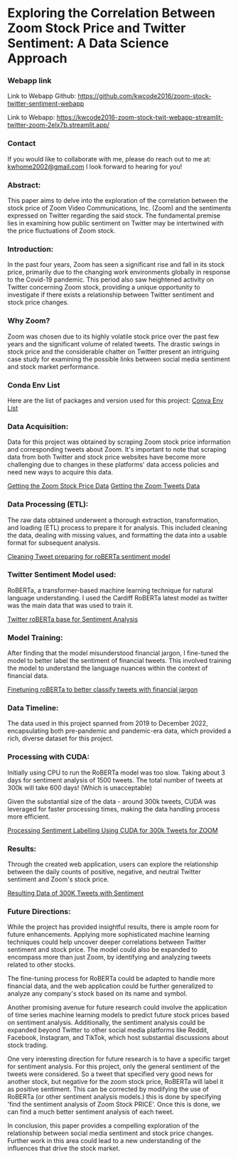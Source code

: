 
# Exploring the Correlation Between Zoom Stock Price and Twitter Sentiment: A Data Science Approach

### Webapp link
Link to Webapp Github: https://github.com/kwcode2016/zoom-stock-twitter-sentiment-webapp

Link to Webapp: https://kwcode2016-zoom-stock-twit-webapp-streamlit-twitter-zoom-2elx7b.streamlit.app/ 

### Contact
If you would like to collaborate with me, please do reach out to me at: [kwhome2002@gmail.com](kwhome2002@gmail.com) I look forward to hearing for you! 


### Abstract:
This paper aims to delve into the exploration of the correlation between the stock price of Zoom Video Communications, Inc. (Zoom) and the sentiments expressed on Twitter regarding the said stock. The fundamental premise lies in examining how public sentiment on Twitter may be intertwined with the price fluctuations of Zoom stock.


### Introduction:
In the past four years, Zoom has seen a significant rise and fall in its stock price, primarily due to the changing work environments globally in response to the Covid-19 pandemic. This period also saw heightened activity on Twitter concerning Zoom stock, providing a unique opportunity to investigate if there exists a relationship between Twitter sentiment and stock price changes.


### Why Zoom?
Zoom was chosen due to its highly volatile stock price over the past few years and the significant volume of related tweets. The drastic swings in stock price and the considerable chatter on Twitter present an intriguing case study for examining the possible links between social media sentiment and stock market performance.


### Conda Env List
Here are the list of packages and version used for this project: [Conva Env List](./conda_env.txt)

### Data Acquisition:
Data for this project was obtained by scraping Zoom stock price information and corresponding tweets about Zoom. It's important to note that scraping data from both Twitter and stock price websites have become more challenging due to changes in these platforms' data access policies and need new ways to acquire this data.

[Getting the Zoom Stock Price Data](code/1a-zm-stock-prices.py)
[Getting the Zoom Tweets Data](code/2a-twitter-zoom-stock-tweets.py)

### Data Processing (ETL):
The raw data obtained underwent a thorough extraction, transformation, and loading (ETL) process to prepare it for analysis. This included cleaning the data, dealing with missing values, and formatting the data into a usable format for subsequent analysis.

[Cleaning Tweet preparing for roBERTa sentiment model](code/3a-tweet-cleaning.py)


### Twitter Sentiment Model used:
RoBERTa, a transformer-based machine learning technique for natural language understanding. I used the Cardiff RoBERTa latest model as twitter was the main data that was used to train it.

[Twitter roBERTa base for Sentiment Analysis](https://huggingface.co/cardiffnlp/twitter-roberta-base-sentiment-latest)


### Model Training:
After finding that the model misunderstood financial jargon, I fine-tuned the model to better label the sentiment of financial tweets. This involved training the model to understand the language nuances within the context of financial data.

[Finetuning roBERTa to better classify tweets with financial jargon](code/4b-Finetuning-Roberta-Saving-Model-SCRIPT.py)

### Data Timeline:
The data used in this project spanned from 2019 to December 2022, encapsulating both pre-pandemic and pandemic-era data, which provided a rich, diverse dataset for this project.

### Processing with CUDA:
Initially using CPU to run the RoBERTa model was too slow. Taking about 3 days for sentiment analysis of 1500 tweets. The total number of tweets at 300k will take 600 days! (Which is unacceptable)

Given the substantial size of the data - around 300k tweets, CUDA was leveraged for faster processing times, making the data handling process more efficient.

[Processing Sentiment Labelling Using CUDA for 300k Tweets for ZOOM](code/5a-roBERTa-latest-CUDA-enabled-processing-300k-tweets.py)

### Results:
Through the created web application, users can explore the relationship between the daily counts of  positive, negative, and neutral Twitter sentiment and Zoom's stock price.

[Resulting Data of 300K Tweets with Sentiment](https://github.com/kwcode2016/zoom-stock-twitter-sentiment-webapp/blob/main/full300k_w_r_latest_sentiment_with_finetuning.csv)

### Future Directions:
While the project has provided insightful results, there is ample room for future enhancements. Applying more sophisticated machine learning techniques could help uncover deeper correlations between Twitter sentiment and stock price. The model could also be expanded to encompass more than just Zoom, by identifying and analyzing tweets related to other stocks.

The fine-tuning process for RoBERTa could be adapted to handle more financial data, and the web application could be further generalized to analyze any company's stock based on its name and symbol.

Another promising avenue for future research could involve the application of time series machine learning models to predict future stock prices based on sentiment analysis. Additionally, the sentiment analysis could be expanded beyond Twitter to other social media platforms like Reddit, Facebook, Instagram, and TikTok, which host substantial discussions about stock trading.

One very interesting direction for future research is to have a specific target for sentiment analysis. For this project, only the general sentiment of the tweets were considered. So a tweet that specified very good news for another stock, but negative for the zoom stock price, RoBERTa will label it as positive sentiment. This can be corrected by modifying the use of RoBERTa (or other sentiment analysis models.) this is done by specifying 'find the sentiment analysis of Zoom Stock PRICE'. Once this is done, we can find a much better sentiment analysis of each tweet.

In conclusion, this paper provides a compelling exploration of the relationship between social media sentiment and stock price changes. Further work in this area could lead to a new understanding of the influences that drive the stock market.